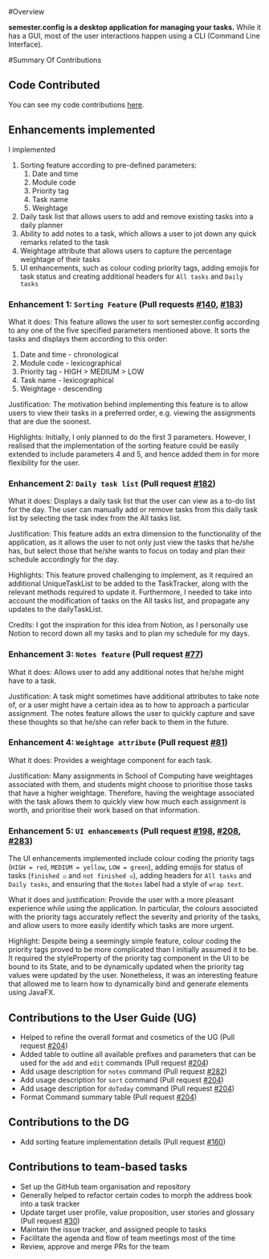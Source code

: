 #Overview

**semester.config is a desktop application for managing your tasks.**
While it has a GUI, most of the user interactions happen using a CLI (Command Line Interface).

#Summary Of Contributions

## Code Contributed

You can see my code contributions [here](https://nus-cs2103-ay2021s2.github.io/tp-dashboard/?search=&sort=groupTitle&sortWithin=title&timeframe=commit&mergegroup=&groupSelect=groupByRepos&breakdown=true&checkedFileTypes=docs~functional-code~test-code~other&since=&tabOpen=true&tabType=authorship&zFR=false&tabAuthor=danielonges&tabRepo=AY2021S2-CS2103-T14-4%2Ftp%5Bmaster%5D&authorshipIsMergeGroup=false&authorshipFileTypes=docs~functional-code~test-code~other&authorshipIsBinaryFileTypeChecked=false).

## Enhancements implemented

I implemented

1. Sorting feature according to pre-defined parameters:
   1. Date and time
   2. Module code
   3. Priority tag
   4. Task name
   5. Weightage
2. Daily task list that allows users to add and remove existing tasks into a daily planner
3. Ability to add notes to a task, which allows a user to jot down any quick remarks related to the task
4. Weightage attribute that allows users to capture the percentage weightage of their tasks
5. UI enhancements, such as colour coding priority tags, adding emojis for task status and creating additional headers for `All tasks` and `Daily tasks`

### Enhancement 1: `Sorting Feature` (Pull requests [#140](https://github.com/AY2021S2-CS2103-T14-4/tp/pull/140), [#183](https://github.com/AY2021S2-CS2103-T14-4/tp/pull/183))

What it does: This feature allows the user to sort semester.config according to any one of the five specified parameters mentioned above. It sorts the tasks and displays them according to this order:

1. Date and time - chronological
2. Module code - lexicographical
3. Priority tag - HIGH > MEDIUM > LOW
4. Task name - lexicographical
5. Weightage - descending

Justification: The motivation behind implementing this feature is to allow users to view their tasks in a preferred order, e.g. viewing the assignments that are due the soonest.

Highlights: Initially, I only planned to do the first 3 parameters. However, I realised that the implementation of the sorting feature could be easily extended to include parameters 4 and 5, and hence added them in for more flexibility for the user.

### Enhancement 2: `Daily task list` (Pull request [#182](https://github.com/AY2021S2-CS2103-T14-4/tp/pull/182))

What it does: Displays a daily task list that the user can view as a to-do list for the day. The user can manually add or remove tasks from this daily task list by selecting the task index from the All tasks list.

Justification: This feature adds an extra dimension to the functionality of the application, as it allows the user to not only just view the tasks that he/she has, but select those that he/she wants to focus on today and plan their schedule accordingly for the day. 

Highlights: This feature proved challenging to implement, as it required an additional UniqueTaskList to be added to the TaskTracker, along with the relevant methods required to update it. Furthermore, I needed to take into account the modification of tasks on the All tasks list, and propagate any updates to the dailyTaskList.

Credits: I got the inspiration for this idea from Notion, as I personally use Notion to record down all my tasks and to plan my schedule for my days.

### Enhancement 3: `Notes feature` (Pull request [#77](https://github.com/AY2021S2-CS2103-T14-4/tp/pull/77))

What it does: Allows user to add any additional notes that he/she might have to a task. 

Justification: A task might sometimes have additional attributes to take note of, or a user might have a certain idea as to how to approach a particular assignment. The notes feature allows the user to quickly capture and save these thoughts so that he/she can refer back to them in the future.

### Enhancement 4: `Weightage attribute` (Pull request [#81](https://github.com/AY2021S2-CS2103-T14-4/tp/pull/81))

What it does: Provides a weightage component for each task.

Justification: Many assignments in School of Computing have weightages associated with them, and students might choose to prioritise those tasks that have a higher weightage. Therefore, having the weightage associated with the task allows them to quickly view how much each assignment is worth, and prioritise their work based on that information.

### Enhancement 5: `UI enhancements` (Pull request [#198](https://github.com/AY2021S2-CS2103-T14-4/tp/pull/198), [#208](https://github.com/AY2021S2-CS2103-T14-4/tp/pull/208), [#283](https://github.com/AY2021S2-CS2103-T14-4/tp/pull/283))

The UI enhancements implemented include colour coding the priority tags (`HIGH = red`, `MEDIUM = yellow`, `LOW = green`), adding emojis for status of tasks (`finished ☑` and `not finished ☒`), adding headers for `All tasks` and `Daily tasks`, and ensuring that the `Notes` label had a style of `wrap text`.

What it does and justification: Provide the user with a more pleasant experience while using the application. In particular, the colours associated with the priority tags accurately reflect the severity and priority of the tasks, and allow users to more easily identify which tasks are more urgent.

Highlight: Despite being a seemingly simple feature, colour coding the priority tags proved to be more complicated than I initially assumed it to be. It required the styleProperty of the priority tag component in the UI to be bound to its State, and to be dynamically updated when the priority tag values were updated by the user. Nonetheless, it was an interesting feature that allowed me to learn how to dynamically bind and generate elements using JavaFX.

## Contributions to the User Guide (UG)

- Helped to refine the overall format and cosmetics of the UG (Pull request [#204](https://github.com/AY2021S2-CS2103-T14-4/tp/pull/204))
- Added table to outline all available prefixes and parameters that can be used for the `add` and `edit` commands (Pull request [#204](https://github.com/AY2021S2-CS2103-T14-4/tp/pull/204))
- Add usage description for `notes` command (Pull request [#282](https://github.com/AY2021S2-CS2103-T14-4/tp/pull/282))
- Add usage description for `sort` command (Pull request [#204](https://github.com/AY2021S2-CS2103-T14-4/tp/pull/204))
- Add usage description for `doToday` command (Pull request [#204](https://github.com/AY2021S2-CS2103-T14-4/tp/pull/204))
- Format Command summary table (Pull request [#204](https://github.com/AY2021S2-CS2103-T14-4/tp/pull/204))

## Contributions to the DG

- Add sorting feature implementation details (Pull request [#160](https://github.com/AY2021S2-CS2103-T14-4/tp/pull/160))

## Contributions to team-based tasks

- Set up the GitHub team organisation and repository
- Generally helped to refactor certain codes to morph the address book into a task tracker
- Update target user profile, value proposition, user stories and glossary (Pull request [#30](https://github.com/AY2021S2-CS2103-T14-4/tp/pull/30))
- Maintain the issue tracker, and assigned people to tasks
- Facilitate the agenda and flow of team meetings most of the time
- Review, approve and merge PRs for the team


